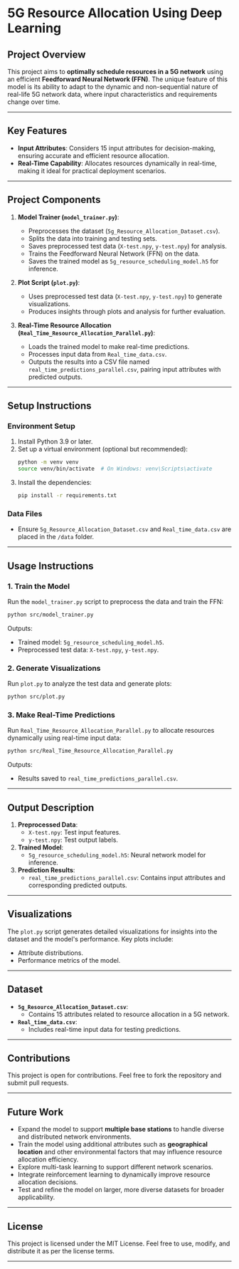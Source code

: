 # 5G Resource Allocation Using Deep Learning

## Project Overview
This project aims to **optimally schedule resources in a 5G network** using an efficient **Feedforward Neural Network (FFN)**. The unique feature of this model is its ability to adapt to the dynamic and non-sequential nature of real-life 5G network data, where input characteristics and requirements change over time.

---

## Key Features
- **Input Attributes**: Considers 15 input attributes for decision-making, ensuring accurate and efficient resource allocation.
- **Real-Time Capability**: Allocates resources dynamically in real-time, making it ideal for practical deployment scenarios.

---

## Project Components
1. **Model Trainer (`model_trainer.py`)**:
   - Preprocesses the dataset (`5g_Resource_Allocation_Dataset.csv`).
   - Splits the data into training and testing sets.
   - Saves preprocessed test data (`X-test.npy`, `y-test.npy`) for analysis.
   - Trains the Feedforward Neural Network (FFN) on the data.
   - Saves the trained model as `5g_resource_scheduling_model.h5` for inference.

2. **Plot Script (`plot.py`)**:
   - Uses preprocessed test data (`X-test.npy`, `y-test.npy`) to generate visualizations.
   - Produces insights through plots and analysis for further evaluation.

3. **Real-Time Resource Allocation (`Real_Time_Resource_Allocation_Parallel.py`)**:
   - Loads the trained model to make real-time predictions.
   - Processes input data from `Real_time_data.csv`.
   - Outputs the results into a CSV file named `real_time_predictions_parallel.csv`, pairing input attributes with predicted outputs.

---

## Setup Instructions
### Environment Setup
1. Install Python 3.9 or later.
2. Set up a virtual environment (optional but recommended):
   ```bash
   python -m venv venv
   source venv/bin/activate  # On Windows: venv\Scripts\activate
   ```
3. Install the dependencies:
   ```bash
   pip install -r requirements.txt
   ```

### Data Files
- Ensure `5g_Resource_Allocation_Dataset.csv` and `Real_time_data.csv` are placed in the `/data` folder.

---

## Usage Instructions
### 1. Train the Model
Run the `model_trainer.py` script to preprocess the data and train the FFN:
```bash
python src/model_trainer.py
```
Outputs:
- Trained model: `5g_resource_scheduling_model.h5`.
- Preprocessed test data: `X-test.npy`, `y-test.npy`.

### 2. Generate Visualizations
Run `plot.py` to analyze the test data and generate plots:
```bash
python src/plot.py
```

### 3. Make Real-Time Predictions
Run `Real_Time_Resource_Allocation_Parallel.py` to allocate resources dynamically using real-time input data:
```bash
python src/Real_Time_Resource_Allocation_Parallel.py
```
Outputs:
- Results saved to `real_time_predictions_parallel.csv`.

---

## Output Description
1. **Preprocessed Data**:
   - `X-test.npy`: Test input features.
   - `y-test.npy`: Test output labels.
2. **Trained Model**:
   - `5g_resource_scheduling_model.h5`: Neural network model for inference.
3. **Prediction Results**:
   - `real_time_predictions_parallel.csv`: Contains input attributes and corresponding predicted outputs.

---

## Visualizations
The `plot.py` script generates detailed visualizations for insights into the dataset and the model's performance. Key plots include:
- Attribute distributions.
- Performance metrics of the model.

---

## Dataset
- **`5g_Resource_Allocation_Dataset.csv`**:
   - Contains 15 attributes related to resource allocation in a 5G network.
- **`Real_time_data.csv`**:
   - Includes real-time input data for testing predictions.

---

## Contributions
This project is open for contributions. Feel free to fork the repository and submit pull requests.

---

## Future Work
- Expand the model to support **multiple base stations** to handle diverse and distributed network environments.
- Train the model using additional attributes such as **geographical location** and other environmental factors that may influence resource allocation efficiency.
- Explore multi-task learning to support different network scenarios.
- Integrate reinforcement learning to dynamically improve resource allocation decisions.
- Test and refine the model on larger, more diverse datasets for broader applicability.

---

## License
This project is licensed under the MIT License. Feel free to use, modify, and distribute it as per the license terms.

---


